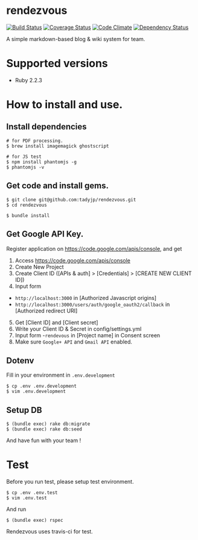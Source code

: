 rendezvous
==========

[![Build Status](https://travis-ci.org/tadyjp/rendezvous.png)](https://travis-ci.org/tadyjp/rendezvous)
[![Coverage Status](https://coveralls.io/repos/tadyjp/rendezvous/badge.png)](https://coveralls.io/r/tadyjp/rendezvous)
[![Code Climate](https://codeclimate.com/github/tadyjp/rendezvous.png)](https://codeclimate.com/github/tadyjp/rendezvous)
[![Dependency Status](https://gemnasium.com/tadyjp/rendezvous.png)](https://gemnasium.com/tadyjp/rendezvous)

A simple markdown-based blog & wiki system for team.


# Supported versions

- Ruby 2.2.3

# How to install and use.

## Install dependencies

```
# for PDF processing.
$ brew install imagemagick ghostscript

# for JS test
$ npm install phantomjs -g
$ phantomjs -v
```


## Get code and install gems.

```
$ git clone git@github.com:tadyjp/rendezvous.git
$ cd rendezvous

$ bundle install
```

## Get Google API Key.

Register application on https://code.google.com/apis/console,
and get

1. Access https://code.google.com/apis/console
2. Create New Project
3. Create Client ID ([APIs & auth] > [Credentials] > [CREATE NEW CLIENT ID])
4. Input form
  - `http://localhost:3000` in [Authorized Javascript origins]
  - `http://localhost:3000/users/auth/google_oauth2/callback` in [Authorized redirect URI]
5. Get [Client ID] and [Client secret]
6. Write your Client ID & Secret in config/settings.yml
7. Input form
  -`rendevous` in [Project name] in Consent screen
8. Make sure `Google+ API` and `Gmail API` enabled.


## Dotenv

Fill in your environment in `.env.development`

```
$ cp .env .env.development
$ vim .env.development
```

## Setup DB

```
$ (bundle exec) rake db:migrate
$ (bundle exec) rake db:seed
```

And have fun with your team !


# Test

Before you run test, please setup test environment.

```
$ cp .env .env.test
$ vim .env.test
```

And run

```
$ (bundle exec) rspec
```


Rendezvous uses travis-ci for test.

